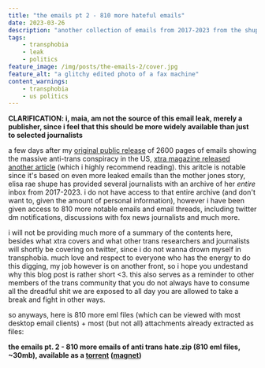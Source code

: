 ```yaml
---
title: "the emails pt 2 - 810 more hateful emails"
date: 2023-03-26
description: "another collection of emails from 2017-2023 from the shupe archive"
tags:
    - transphobia
    - leak
    - politics
feature_image: /img/posts/the-emails-2/cover.jpg
feature_alt: "a glitchy edited photo of a fax machine"
content_warnings:
    - transphobia
    - us politics
---
```


**CLARIFICATION: i, maia, am not the source of this email leak, merely a publisher, since i feel that this should be more widely available than just to selected journalists**

a few days after my [original public release](/posts/the-emails/) of 2600 pages of emails showing the massive anti-trans conspiracy in the US, [xtra magazine released another article](https://xtramagazine.com/power/detransition-terf-movement-elisa-shupe-247592) (which i highly recommend reading). 
this aritcle is notable since it's based on even more leaked emails than the mother jones story, elisa rae shupe has provided several journalists with an archive of her *entire* inbox from 2017-2023. i do not have access to that entire archive (and don't want to, given the amount of personal information),
however i have been given access to 810 more notable emails and email threads, including twitter dm notifications, discussions with fox news journalists and much more.

i will not be providing much more of a summary of the contents here, besides what xtra covers and what other trans researchers and journalists will shortly be covering on twitter, since i do not wanna drown myself in transphobia. much love and respect to everyone who has the energy to do this digging,
my job however is on another front, so i hope you undestand why this blog post is rather short <3. this also serves as a reminder to other members of the trans community that you do not always have to consume all the dreadful shit we are exposed to all day
you are allowed to take a break and fight in other ways.

so anyways, here is 810 more eml files (which can be viewed with most desktop email clients) + most (but not all) attachments already extracted as files:

**the emails pt. 2 - 810 more emails of anti trans hate.zip (810 eml files, ~30mb), available as a [torrent](/files/emails2.torrent) ([magnet](magnet:?xt=urn:btih:44f004807f862afb2d74d76df5e23506b88e5948&dn=the%20emails%20pt.%202%20-%20810%20more%20emails%20of%20anti%20trans%20hate.zip))**